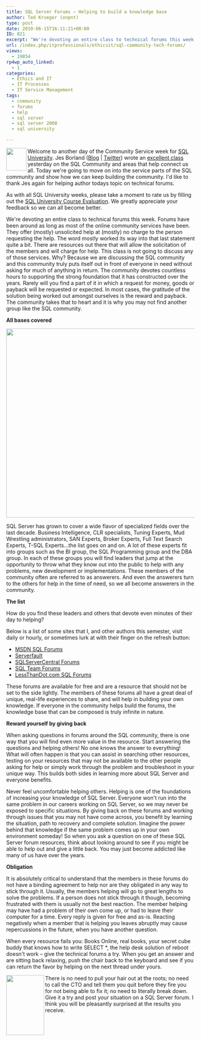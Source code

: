 ```yaml
---
title: SQL Server Forums – Helping to build a knowledge base
author: Ted Krueger (onpnt)
type: post
date: 2010-06-15T16:11:21+00:00
ID: 821
excerpt: "We're devoting an entire class to technical forums this week.  Forums have been around as long as most of the online community services have been.  They offer (mostly) unsolicited help at (mostly) no charge to the person requesting the help.  The word mostly worked its way into that last statement quite a bit.  There are resources out there that will allow the solicitation of the members and will charge for help.  This class is not going to discuss any of those services.  Why?  Because we are discussing the SQL community and this community truly puts itself out in front of everyone in need without asking for much of anything in return."
url: /index.php/itprofessionals/ethicsit/sql-community-tech-forums/
views:
  - 19854
rp4wp_auto_linked:
  - 1
categories:
  - Ethics and IT
  - IT Processes
  - IT Service Management
tags:
  - community
  - forums
  - help
  - sql server
  - sql server 2008
  - sql university

---
```

<div class="image_block">
  <img src="/wp-content/uploads/blogs/ITProfessionals/sqlu_tiny.gif" alt="" title="" width="54" height="60" align="left" />
</div>

Welcome to another day of the Community Service week for [SQL University][1]. Jes Borland ([Blog][2] | [Twitter][3]) wrote an [excellent class][4] yesterday on the SQL Community and areas that help connect us all. Today we're going to move on into the service parts of the SQL community and show how we can keep building the community. I'd like to thank Jes again for helping author todays topic on technical forums. 

As with all SQL University weeks, please take a moment to rate us by filling out the [SQL University Course Evaluation][5]. We greatly appreciate your feedback so we can all become better. 

We're devoting an entire class to technical forums this week. Forums have been around as long as most of the online community services have been. They offer (mostly) unsolicited help at (mostly) no charge to the person requesting the help. The word mostly worked its way into that last statement quite a bit. There are resources out there that will allow the solicitation of the members and will charge for help. This class is not going to discuss any of those services. Why? Because we are discussing the SQL community and this community truly puts itself out in front of everyone in need without asking for much of anything in return. The community devotes countless hours to supporting the strong foundation that it has constructed over the years. Rarely will you find a part of it in which a request for money, goods or payback will be requested or expected. In most cases, the gratitude of the solution being worked out amongst ourselves is the reward and payback. The community takes that to heart and it is why you may not find another group like the SQL community.

**All bases covered**

<div class="image_block">
  <img src="/wp-content/uploads/blogs/ITProfessionals/big _circle.gif" alt="" title="" width="645" height="504" />
</div>

SQL Server has grown to cover a wide flavor of specialized fields over the last decade. Business Intelligence, CLR specialists, Tuning Experts, Mud Wrestling administrators, SAN Experts, Broker Experts, Full Text Search Experts, T-SQL Experts...the list goes on and on. A lot of these experts fit into groups such as the BI group, the SQL Programming group and the DBA group. In each of these groups you will find leaders that jump at the opportunity to throw what they know out into the public to help with any problems, new development or implementations. These members of the community often are referred to as answerers. And even the answerers turn to the others for help in the time of need, so we all become answerers in the community. 

**The list**

How do you find these leaders and others that devote even minutes of their day to helping?

Below is a list of some sites that I, and other authors this semester, visit daily or hourly, or sometimes lurk at with their finger on the refresh button:

  * [MSDN SQL Forums][6]
  * [Serverfault][7]
  * [SQLServerCentral Forums][8]
  * [SQL Team Forums][9]
  * [LessThanDot.com SQL Forums][10]

These forums are available for free and are a resource that should not be set to the side lightly. The members of these forums all have a great deal of unique, real-life experiences to share, and will help in building your own knowledge. If everyone in the community helps build the forums, the knowledge base that can be composed is truly infinite in nature. 

**Reward yourself by giving back**

When asking questions in forums around the SQL community, there is one way that you will find even more value in the resource. Start answering the questions and helping others! No one knows the answer to everything! What will often happen is that you can assist in searching other resources, testing on your resources that may not be available to the other people asking for help or simply work through the problem and troubleshoot in your unique way. This builds both sides in learning more about SQL Server and everyone benefits. 

Never feel uncomfortable helping others. Helping is one of the foundations of increasing your knowledge of SQL Server. Everyone won't run into the same problem in our careers working on SQL Server, so we may never be exposed to specific situations. By giving back on these forums and working through issues that you may not have come across, you benefit by learning the situation, path to recovery and complete solution. Imagine the power behind that knowledge if the same problem comes up in your own environment someday! So when you ask a question on one of these SQL Server forum resources, think about looking around to see if you might be able to help out and give a little back. You may just become addicted like many of us have over the years.

**Obligation**

It is absolutely critical to understand that the members in these forums do not have a binding agreement to help nor are they obligated in any way to stick through it. Usually, the members helping will go to great lengths to solve the problems. If a person does not stick through it though, becoming frustrated with them is usually not the best reaction. The member helping may have had a problem of their own come up, or had to leave their computer for a time. Every reply is given for free and as-is. Reacting negatively when a member that is helping you leaves abruptly may cause repercussions in the future, when you have another question. 

When every resource fails you: Books Online, real books, your secret cube buddy that knows how to write SELECT *, the help desk solution of reboot doesn't work – give the technical forums a try. When you get an answer and are sitting back relaxing, push the chair back to the keyboard and see if you can return the favor by helping on the next thread under yours.

<div class="image_block">
  <img src="/wp-content/uploads/blogs/ITProfessionals/crazy_hair_puller.gif" alt="" title="" width="101" height="160" align="left" />
</div>

There is no need to pull your hair out at the roots; no need to call the CTO and tell them you quit before they fire you for not being able to fix it; no need to literally break down. Give it a try and post your situation on a SQL Server forum. I think you will be pleasantly surprised at the results you receive.

 [1]: http://sqlchicken.com/sql-university
 [2]: http://jesborland.wordpress.com/
 [3]: http://twitter.com/grrl_geek
 [4]: http://jesborland.wordpress.com/2010/06/14/meet-the-sql-server-community/
 [5]: https://spreadsheets.google.com/a/sqlchicken.com/viewform?hl=en&formkey=dDBoSW02QldrTTc2dER3WVZheUlEX3c6MQ#gid=0
 [6]: http://social.msdn.microsoft.com/Forums/en/category/sqlserver/
 [7]: http://serverfault.com/
 [8]: http://www.sqlservercentral.com/Forums/
 [9]: http://www.sqlteam.com/forums/
 [10]: http://forum.ltd.local/viewforum.php?f=14&sid=95273364bfa1d4cbee1b6a2bf998431b